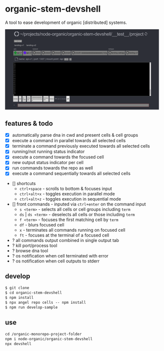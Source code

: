 # organic-stem-devshell

A tool to ease development of organic [distributed] systems.

![Screenshot](/screenshot.png?raw=true "organic-devshell")

## features & todo

- [x] automatically parse dna in cwd and present cells & cell groups
- [x] execute a command in parallel towards all selected cells
- [x] terminate a command previously executed towards all selected cells
- [x] running/not running status indicator
- [x] execute a command towards the focused cell
- [x] new output status indicator per cell
- [x] run commands towards the repo as well
- [x] execute a command sequentially towards all selected cells
- [] shortcuts
  * `ctrl+space` - scrolls to bottom & focuses input
  * `ctrl+alt+x` - toggles execution in parallel mode
  * `ctrl+alt+z` - toggles execution in sequential mode 
- [] front commands - inputed via `ctrl+enter` on the command input
  * `s <term>` - selects all cells or cell groups including `term`
  * `ds` | `ds <term>` - deselects all cells or those including `term`
  * `f <term>` - focuses the first matching cell by `term`
  * `df` - blurs focused cell
  * `x` - terminates all commands running on focused cell
  * `ft` - focuses at the terminal of a focused cell
- ? all commands output combined in single output tab
- ? kill port/process tool
- ? browse dna tool
- ? os notification when cell terminated with error
- ? os notification when cell outputs to stderr

## develop

```
$ git clone 
$ cd organic-stem-devshell
$ npm install
$ npx angel repo cells -- npm install
$ npm run develop-sample
```

## use

```
cd /organic-monorepo-project-folder
npm i node-organic/organic-stem-devshell
npx devshell
```
